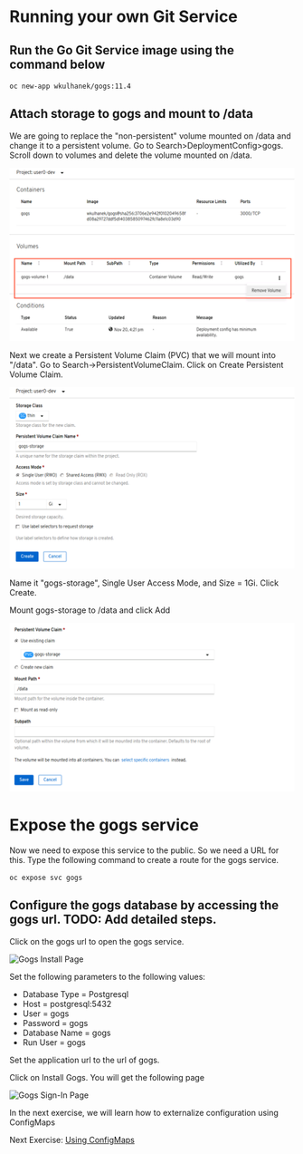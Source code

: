 # Running your own Git Service 
## Run the Go Git Service image using the command below

```
oc new-app wkulhanek/gogs:11.4
```

## Attach storage to gogs and mount to /data

We are going to replace the "non-persistent" volume mounted on /data and change it to a persistent volume. Go to Search>DeploymentConfig>gogs.  Scroll down to volumes and delete the volume mounted on /data.

![Delete Gogs Non-Persistent Volume](images/delete_gogs_volume_4.2.png)

Next we create a Persistent Volume Claim (PVC) that we will mount into "/data". Go to Search->PersistentVolumeClaim. Click on Create Persistent Volume Claim.

![Gogs Storage Details](images/gogs_storage_details_4.2.png)

Name it "gogs-storage", Single User Access Mode, and Size = 1Gi. Click Create.

Mount gogs-storage to /data and click Add

![Create New Storage](images/add_gogs_storage2_4.2.png)

# Expose the gogs service 

Now we need to expose this service to the public. So we need a URL for this. Type the following command to create a route for the gogs service.

```
oc expose svc gogs
```

## Configure the gogs database by accessing the gogs url. TODO: Add detailed steps.
Click on the gogs url to open the gogs service.

![Gogs Install Page](images/gogs_install_page.png)

Set the following parameters to the following values:
- Database Type = Postgresql
- Host = postgresql:5432
- User = gogs
- Password = gogs
- Database Name = gogs
- Run User = gogs

Set the application url to the url of gogs.

Click on Install Gogs. You will get the following page

![Gogs Sign-In Page](images/gogs_sign_in_page.png)

In the next exercise, we will learn how to externalize configuration using ConfigMaps

Next Exercise: [Using ConfigMaps](04_using_config_maps.md)
